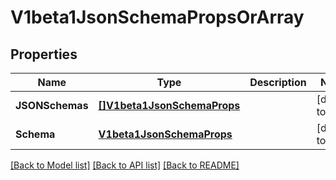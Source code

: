 # V1beta1JsonSchemaPropsOrArray

## Properties
Name | Type | Description | Notes
------------ | ------------- | ------------- | -------------
**JSONSchemas** | [**[]V1beta1JsonSchemaProps**](v1beta1.JSONSchemaProps.md) |  | [default to null]
**Schema** | [**V1beta1JsonSchemaProps**](v1beta1.JSONSchemaProps.md) |  | [default to null]

[[Back to Model list]](../README.md#documentation-for-models) [[Back to API list]](../README.md#documentation-for-api-endpoints) [[Back to README]](../README.md)


